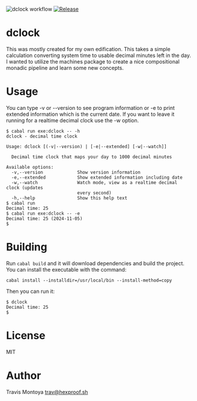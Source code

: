 ![dclock workflow](https://github.com/travgm/dclock/actions/workflows/ci.yml/badge.svg)
[![Release](https://img.shields.io/github/v/release/travgm/dclock.svg)](https://github.com/travgm/dclock/releases)

dclock
======

This was mostly created for my own edification. This takes a simple calculation converting system time 
to usable decimal minutes left in the day. I wanted to utilize the machines package to create a nice 
compositional monadic pipeline and learn some new concepts.

Usage
=====

You can type -v or --version to see program information or -e to print extended information which is the current date. If you want to leave it running for a realtime decimal clock use the -w option.

```
$ cabal run exe:dclock -- -h
dclock - decimal time clock

Usage: dclock [(-v|--version) | [-e|--extended] [-w|--watch]]

  Decimal time clock that maps your day to 1000 decimal minutes

Available options:
  -v,--version             Show version information
  -e,--extended            Show extended information including date
  -w,--watch               Watch mode, view as a realtime decimal clock (updates
                           every second)
  -h,--help                Show this help text
$ cabal run
Decimal time: 25
$ cabal run exe:dclock -- -e
Decimal time: 25 (2024-11-05)
$
```
Building
========

Run `cabal build` and it will download dependencies and build the project. You can install the executable with the command:

```
cabal install --installdir=/usr/local/bin --install-method=copy
```

Then you can run it:
```
$ dclock
Decimal time: 25
$
```


License
=======
MIT

Author
======
Travis Montoya <trav@hexproof.sh>
